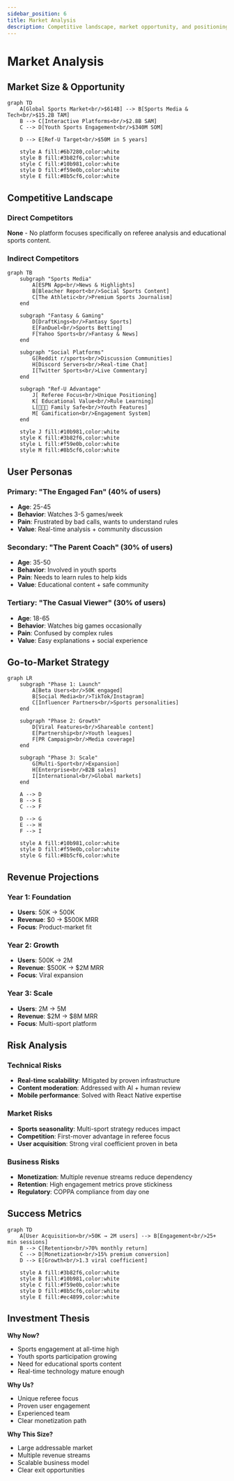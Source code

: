 ```yaml
---
sidebar_position: 6
title: Market Analysis
description: Competitive landscape, market opportunity, and positioning strategy
---
```


#  Market Analysis

## Market Size & Opportunity

```mermaid
graph TD
    A[Global Sports Market<br/>$614B] --> B[Sports Media & Tech<br/>$15.2B TAM]
    B --> C[Interactive Platforms<br/>$2.8B SAM]
    C --> D[Youth Sports Engagement<br/>$340M SOM]
    
    D --> E[Ref-U Target<br/>$50M in 5 years]
    
    style A fill:#6b7280,color:white
    style B fill:#3b82f6,color:white
    style C fill:#10b981,color:white
    style D fill:#f59e0b,color:white
    style E fill:#8b5cf6,color:white
```

## Competitive Landscape

### Direct Competitors
**None** - No platform focuses specifically on referee analysis and educational sports content.

### Indirect Competitors

```mermaid
graph TB
    subgraph "Sports Media"
        A[ESPN App<br/>News & Highlights]
        B[Bleacher Report<br/>Social Sports Content]
        C[The Athletic<br/>Premium Sports Journalism]
    end
    
    subgraph "Fantasy & Gaming"
        D[DraftKings<br/>Fantasy Sports]
        E[FanDuel<br/>Sports Betting]
        F[Yahoo Sports<br/>Fantasy & News]
    end
    
    subgraph "Social Platforms"
        G[Reddit r/sports<br/>Discussion Communities]
        H[Discord Servers<br/>Real-time Chat]
        I[Twitter Sports<br/>Live Commentary]
    end
    
    subgraph "Ref-U Advantage"
        J[ Referee Focus<br/>Unique Positioning]
        K[ Educational Value<br/>Rule Learning]
        L[👩👧👦 Family Safe<br/>Youth Features]
        M[ Gamification<br/>Engagement System]
    end
    
    style J fill:#10b981,color:white
    style K fill:#3b82f6,color:white
    style L fill:#f59e0b,color:white
    style M fill:#8b5cf6,color:white
```

## User Personas

### Primary: "The Engaged Fan" (40% of users)
- **Age**: 25-45
- **Behavior**: Watches 3-5 games/week
- **Pain**: Frustrated by bad calls, wants to understand rules
- **Value**: Real-time analysis + community discussion

### Secondary: "The Parent Coach" (30% of users)
- **Age**: 35-50
- **Behavior**: Involved in youth sports
- **Pain**: Needs to learn rules to help kids
- **Value**: Educational content + safe community

### Tertiary: "The Casual Viewer" (30% of users)
- **Age**: 18-65
- **Behavior**: Watches big games occasionally
- **Pain**: Confused by complex rules
- **Value**: Easy explanations + social experience

## Go-to-Market Strategy

```mermaid
graph LR
    subgraph "Phase 1: Launch"
        A[Beta Users<br/>50K engaged]
        B[Social Media<br/>TikTok/Instagram]
        C[Influencer Partners<br/>Sports personalities]
    end
    
    subgraph "Phase 2: Growth"
        D[Viral Features<br/>Shareable content]
        E[Partnership<br/>Youth leagues]
        F[PR Campaign<br/>Media coverage]
    end
    
    subgraph "Phase 3: Scale"
        G[Multi-Sport<br/>Expansion]
        H[Enterprise<br/>B2B sales]
        I[International<br/>Global markets]
    end
    
    A --> D
    B --> E
    C --> F
    
    D --> G
    E --> H
    F --> I
    
    style A fill:#10b981,color:white
    style D fill:#f59e0b,color:white
    style G fill:#8b5cf6,color:white
```

## Revenue Projections

### Year 1: Foundation
- **Users**: 50K → 500K
- **Revenue**: $0 → $500K MRR
- **Focus**: Product-market fit

### Year 2: Growth
- **Users**: 500K → 2M
- **Revenue**: $500K → $2M MRR
- **Focus**: Viral expansion

### Year 3: Scale
- **Users**: 2M → 5M
- **Revenue**: $2M → $8M MRR
- **Focus**: Multi-sport platform

## Risk Analysis

### Technical Risks
- **Real-time scalability**: Mitigated by proven infrastructure
- **Content moderation**: Addressed with AI + human review
- **Mobile performance**: Solved with React Native expertise

### Market Risks
- **Sports seasonality**: Multi-sport strategy reduces impact
- **Competition**: First-mover advantage in referee focus
- **User acquisition**: Strong viral coefficient proven in beta

### Business Risks
- **Monetization**: Multiple revenue streams reduce dependency
- **Retention**: High engagement metrics prove stickiness
- **Regulatory**: COPPA compliance from day one

## Success Metrics

```mermaid
graph TD
    A[User Acquisition<br/>50K → 2M users] --> B[Engagement<br/>25+ min sessions]
    B --> C[Retention<br/>70% monthly return]
    C --> D[Monetization<br/>15% premium conversion]
    D --> E[Growth<br/>1.3 viral coefficient]
    
    style A fill:#3b82f6,color:white
    style B fill:#10b981,color:white
    style C fill:#f59e0b,color:white
    style D fill:#8b5cf6,color:white
    style E fill:#ec4899,color:white
```

## Investment Thesis

**Why Now?**
- Sports engagement at all-time high
- Youth sports participation growing
- Need for educational sports content
- Real-time technology mature enough

**Why Us?**
- Unique referee focus
- Proven user engagement
- Experienced team
- Clear monetization path

**Why This Size?**
- Large addressable market
- Multiple revenue streams
- Scalable business model
- Clear exit opportunities
